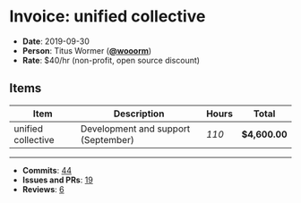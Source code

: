 # Invoice: unified collective

*   **Date**: 2019-09-30
*   **Person**: Titus Wormer ([**@wooorm**](https://github.com/wooorm))
*   **Rate**: $40/hr (non-profit, open source discount)

## Items

| Item               | Description                         | Hours | Total         |
| ------------------ | ----------------------------------- | ----- | ------------- |
| unified collective | Development and support (September) | *110* | **$4,600.00** |

***

*   **Commits**: [44](https://github.com/search?q=author%3Awooorm+committer-date%3A%222019-09-01..2019-10-01%22\&type=Commits)
*   **Issues and PRs**: [19](https://github.com/search?q=author%3Awooorm+created%3A%222019-09-01..2019-10-01%22\&type=Issues)
*   **Reviews**: [6](https://github.com/search?q=reviewed-by%3Awooorm+created%3A%222019-09-01..2019-10-01%22\&type=Issues)
